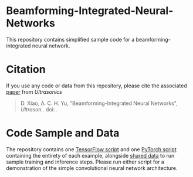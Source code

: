 # Beamforming-Integrated-Neural-Networks

This repository contains simplified sample code for a beamforming-integrated neural network.

# Citation

If you use any code or data from this repository, please cite the associated [paper](/link) from _Ultrasonics_
> D. Xiao, A. C. H. Yu, "Beamforming-Integrated Neural Networks", _Ultrason._. doi: .

# Code Sample and Data
The repository contains one [TensorFlow script](/example_TensorFlow.m) and one [PyTorch script](/example_PyTorch.m) containing the entirety of each example, alongside [shared data](/Data) to run sample training and inference steps. Please run either script for a demonstration of the simple convolutional neural network architecture.
